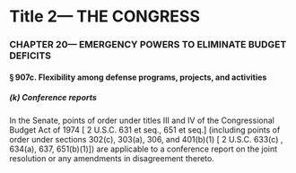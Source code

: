 
# Title 2— THE CONGRESS
### CHAPTER 20— EMERGENCY POWERS TO ELIMINATE BUDGET DEFICITS
#### § 907c. Flexibility among defense programs, projects, and activities
##### (k) Conference reports

In the Senate, points of order under titles III and IV of the Congressional Budget Act of 1974 [ 2 U.S.C. 631 et seq., 651 et seq.] (including points of order under sections 302(c), 303(a), 306, and 401(b)(1) [ 2 U.S.C. 633(c) , 634(a), 637, 651(b)(1)]) are applicable to a conference report on the joint resolution or any amendments in disagreement thereto.
